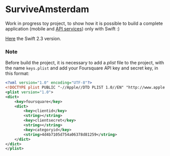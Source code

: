 # SurviveAmsterdam

Work in progress toy project, to show how it is possible to build a complete
application (mobile and [API services](https://github.com/darthpelo/SurviveAmsterdam-backend)) only with Swift :)

[Here](https://github.com/darthpelo/SurviveAmsterdam/tree/swift2.3) the Swift 2.3 version.

### Note
Before build the project, it is necessary to add a *plist* file to the project, with the name `keys.plist` and add your Foursquare API key and secret key, in this format:
```xml
<?xml version="1.0" encoding="UTF-8"?>
<!DOCTYPE plist PUBLIC "-//Apple//DTD PLIST 1.0//EN" "http://www.apple.com/DTDs/PropertyList-1.0.dtd">
<plist version="1.0">
<dict>
	<key>foursquare</key>
	<dict>
		<key>clientid</key>
		<string></string>
		<key>clientsecret</key>
		<string></string>
		<key>categoryid</key>
		<string>4d4b7105d754a06378d81259</string>
	</dict>
</dict>
</plist>
```
